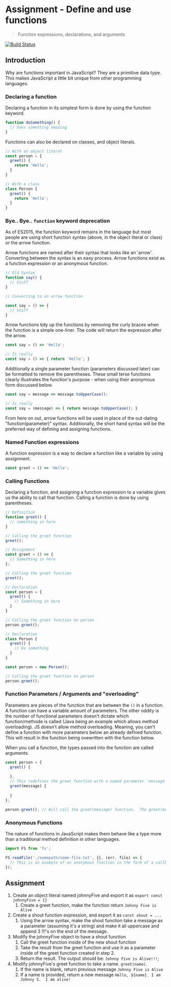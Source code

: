 # Assignment - Define and use functions 

> Function expressions, declarations, and arguments

[![Build Status](https://travis-ci.org/helio-training/fs-corejs-functions-basics.svg?branch=solutions)](https://travis-ci.org/helio-training/fs-corejs-functions-basics)

## Introduction

Why are functions important in JavaScript?  They are a primitive data type.  This makes JavaScript a little bit unique from other programming languages.


### Declaring a function

Declaring a function in its simplest form is done by using the function keyword.

```js
function doSomething() {
  // Does something amazing
}
```

Functions can also be declared on classes, and object literals. 

```js
// With an object literal
const person = { 
  greet() {
    return 'Hello';
  }
}

// With a class
class Person {
  greet() {
    return 'Hello';
  }
}
```

### Bye.. Bye.. `function` keyword deprecation

As of ES2015, the function keyword remains in the language but most people are using short function syntax (above, in the object literal or class) or the arrow function.

Arrow functions are named after their syntax that looks like an 'arrow'.  Converting between the syntax is an easy process.  Arrow functions exist as a function expression or an anonymous function.  

```js
// Old Syntax
function say() {
  // Stuff
}

// Converting to an arrow function

const say = () => {
  // Stuff
}
```

Arrow functions tidy up the functions by removing the curly braces when the function is a simple one-liner.  The code will return the expression after the arrow.

```js
const say = () => 'Hello';

// Is really
const say = () => { return 'Hello'; }
```

Additionally a single parameter function (parameters discussed later) can be formatted to remove the parentheses.  These small terse functions clearly illustrates the function's purpose - when using their anonymous form discussed below.  

```js
const say = message => message.toUpperCase();

// Is really
const say = (message) => { return message.toUpperCase(); }
```

From here on out, arrow functions will be used in place of the out-dating "function(parameter)" syntax. Additionally, the short hand syntax will be the preferred way of defining and assigning functions.

### Named Function expressions

A function expression is a way to declare a function like a variable by using assignment.

```js
const greet = () => 'Hello';
```

### Calling Functions

Declaring a function, and assigning a function expression to a variable gives us the ability to call that function.  Calling a function is done by using parentheses.

```js
// Definition
function greet() {
  // something in here
}

// Calling the greet function
greet();
```

```js
// Assignment
const greet = () => {
  // Something in here
};

// Calling the greet function
greet();
```

```js
// Declaration
const person = {
  greet() {
    // Something in here
  }
}

// Calling the greet function on person
person.greet();
```

```js
// Declaration
class Person {
  greet() {
    // Do something
  }
}

const person = new Person();

// Calling the greet function on person
person.greet();
```

### Function Parameters / Arguments and "overloading"

Parameters are pieces of the function that are between the `()` in a function.  A function can have a variable amount of parameters.  The other oddity is the number of functional parameters doesn't dictate which function/methode is called (Java being an example which allows method overloading).  JS doesn't allow method overloading. Meaning, you can't define a function with more parameters below an already defined function.  This will result in the function being ovewritten with the function below.

When you call a function, the types passed into the function are called arguments. 

```js
const person = {
  greet() {
    
  },
  // This redefines the greet function with a named parameter 'message'
  greet(message) {
    
  }
};

person.greet(); // Will call the greet(message) function.  The greet(message) has overwritten the original greet function.  Beware.
```


### Anonymous Functions

The nature of functions in JavaScript makes them behave like a type more than a traditional method definition in other languages.  


```js
import FS from 'fs';

FS.readFile('./somepath/some-file.txt', {}, (err, file) => {
  // This is an example of an anonymous function in the form of a callback (discussed later)
});

```


## Assignment

1. Create an object literal named johnnyFive and export it as `export const johnnyFive = {}`
    1. Create a greet function, make the function return `Johnny Five is Alive`
2. Create a shout function expression, and export it as `const shout = ...`
    1. Using the arrow syntax, make the shout function take a message as a parameter (assuming it's a string) and make it all uppercase and append 3 !!!'s on the end of the message.
3. Modify the johnnyFive object to have a shout function
    1. Call the greet function inside of the new shout function
    2. Take the result from the greet function and use it as a parameter inside of the greet function created in step 2.
    3. Return the result.  The output should be: `Johnny Five is Alive!!!`;
4. Modify johnnyFive's greet function to take a name.  `greet(name)`.  
    1. If the name is blank, return previous message `Johnny Five is Alive`
    2. If a name is provided, return a new message  `Hello, ${name}. I am Johnny 5.  I am alive!`
